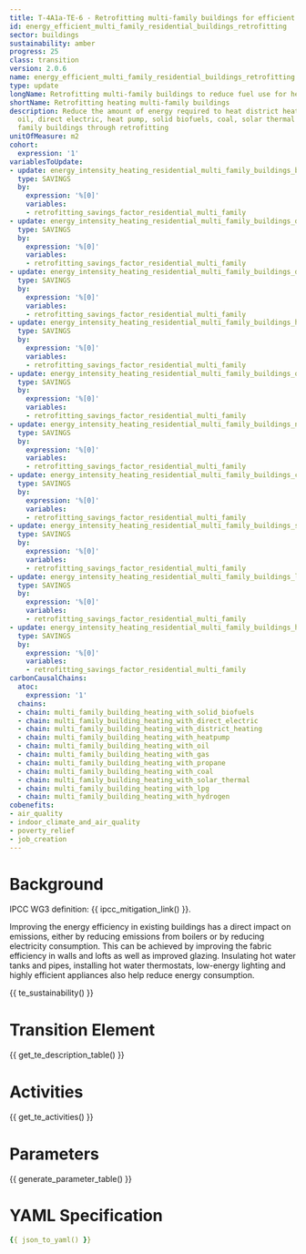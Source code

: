 ```yaml
---
title: T-4A1a-TE-6 - Retrofitting multi-family buildings for efficient heating
id: energy_efficient_multi_family_residential_buildings_retrofitting
sector: buildings
sustainability: amber
progress: 25
class: transition
version: 2.0.6
name: energy_efficient_multi_family_residential_buildings_retrofitting
type: update
longName: Retrofitting multi-family buildings to reduce fuel use for heating
shortName: Retrofitting heating multi-family buildings
description: Reduce the amount of energy required to heat district heating,  gas,
  oil, direct electric, heat pump, solid biofuels, coal, solar thermal and LPG multi
  family buildings through retrofitting
unitOfMeasure: m2
cohort:
  expression: '1'
variablesToUpdate:
- update: energy_intensity_heating_residential_multi_family_buildings_biofuel
  type: SAVINGS
  by:
    expression: '%[0]'
    variables:
    - retrofitting_savings_factor_residential_multi_family
- update: energy_intensity_heating_residential_multi_family_buildings_direct_electricity
  type: SAVINGS
  by:
    expression: '%[0]'
    variables:
    - retrofitting_savings_factor_residential_multi_family
- update: energy_intensity_heating_residential_multi_family_buildings_district_heating
  type: SAVINGS
  by:
    expression: '%[0]'
    variables:
    - retrofitting_savings_factor_residential_multi_family
- update: energy_intensity_heating_residential_multi_family_buildings_heat_pumps
  type: SAVINGS
  by:
    expression: '%[0]'
    variables:
    - retrofitting_savings_factor_residential_multi_family
- update: energy_intensity_heating_residential_multi_family_buildings_oil
  type: SAVINGS
  by:
    expression: '%[0]'
    variables:
    - retrofitting_savings_factor_residential_multi_family
- update: energy_intensity_heating_residential_multi_family_buildings_natural_gas
  type: SAVINGS
  by:
    expression: '%[0]'
    variables:
    - retrofitting_savings_factor_residential_multi_family
- update: energy_intensity_heating_residential_multi_family_buildings_coal
  type: SAVINGS
  by:
    expression: '%[0]'
    variables:
    - retrofitting_savings_factor_residential_multi_family
- update: energy_intensity_heating_residential_multi_family_buildings_solar_thermal
  type: SAVINGS
  by:
    expression: '%[0]'
    variables:
    - retrofitting_savings_factor_residential_multi_family
- update: energy_intensity_heating_residential_multi_family_buildings_lpg
  type: SAVINGS
  by:
    expression: '%[0]'
    variables:
    - retrofitting_savings_factor_residential_multi_family
- update: energy_intensity_heating_residential_multi_family_buildings_hydrogen
  type: SAVINGS
  by:
    expression: '%[0]'
    variables:
    - retrofitting_savings_factor_residential_multi_family
carbonCausalChains:
  atoc:
    expression: '1'
  chains:
  - chain: multi_family_building_heating_with_solid_biofuels
  - chain: multi_family_building_heating_with_direct_electric
  - chain: multi_family_building_heating_with_district_heating
  - chain: multi_family_building_heating_with_heatpump
  - chain: multi_family_building_heating_with_oil
  - chain: multi_family_building_heating_with_gas
  - chain: multi_family_building_heating_with_propane
  - chain: multi_family_building_heating_with_coal
  - chain: multi_family_building_heating_with_solar_thermal
  - chain: multi_family_building_heating_with_lpg
  - chain: multi_family_building_heating_with_hydrogen
cobenefits:
- air_quality
- indoor_climate_and_air_quality
- poverty_relief
- job_creation
---
```

# Background

IPCC WG3 definition: {{ ipcc_mitigation_link() }}.

Improving the energy efficiency in existing buildings has a direct impact on emissions, either by reducing emissions from boilers or by reducing electricity consumption. This can be achieved by improving the fabric efficiency in walls and lofts as well as improved glazing. Insulating hot water tanks and pipes, installing hot water thermostats, low-energy lighting and highly efficient appliances also help reduce energy consumption.




{{ te_sustainability() }}

# Transition Element

{{ get_te_description_table() }}




# Activities

{{ get_te_activities() }}


# Parameters

{{ generate_parameter_table() }}


# YAML Specification

```yaml
{{ json_to_yaml() }}
```
